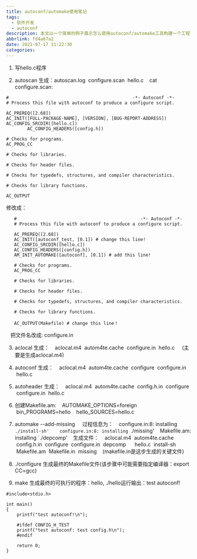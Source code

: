 ```yaml
---
title: autoconf/automake使用笔记
tags:
  - 软件开发
  - autoconf
description: 本文以一个简单的例子展示怎么使用autoconf/automake工具构建一个工程
abbrlink: fd4a67a2
date: 2021-07-17 11:22:30
categories:
---
```


1. 写hello.c程序

2. autoscan 生成：autoscan.log  configure.scan  hello.c
   cat configure.scan:
```
#                                               -*- Autoconf -*-
# Process this file with autoconf to produce a configure script.

AC_PREREQ([2.68])
AC_INIT([FULL-PACKAGE-NAME], [VERSION], [BUG-REPORT-ADDRESS])
AC_CONFIG_SRCDIR([hello.c])
        AC_CONFIG_HEADERS([config.h])

# Checks for programs.
AC_PROG_CC

# Checks for libraries.

# Checks for header files.

# Checks for typedefs, structures, and compiler characteristics.

# Checks for library functions.

AC_OUTPUT
```
修改成：
```
   #                                               -*- Autoconf -*-
   # Process this file with autoconf to produce a configure script.

   AC_PREREQ([2.68])
   AC_INIT([autoconf_test, [0.1]) # change this line!
   AC_CONFIG_SRCDIR([hello.c])
   AC_CONFIG_HEADERS([config.h])
   AM_INIT_AUTOMAKE([autoconf], [0.1]) # add this line!

   # Checks for programs.
   AC_PROG_CC

   # Checks for libraries.

   # Checks for header files.

   # Checks for typedefs, structures, and compiler characteristics.

   # Checks for library functions.

   AC_OUTPUT(Makefile) # change this line！
```
   把文件名改成: configure.in

3. aclocal 生成：
   aclocal.m4  autom4te.cache  configure.in  hello.c 
   (主要是生成aclocal.m4)

4. autoconf 生成：
   aclocal.m4  autom4te.cache  configure  configure.in  hello.c

5. autoheader 生成：
   aclocal.m4  autom4te.cache  config.h.in  configure  configure.in  hello.c

5. 创建Makefile.am:
   AUTOMAKE_OPTIONS=foreign
   bin_PROGRAMS=hello
   hello_SOURCES=hello.c

6. automake --add-missing 
   过程信息为：
   configure.in:8: installing `./install-sh'
   configure.in:8: installing `./missing'
   Makefile.am: installing `./depcomp'
   生成文件：
   aclocal.m4  autom4te.cache  config.h.in  configure  configure.in  depcomp  
   hello.c  install-sh  Makefile.am  Makefile.in  missing
   (makefile.in是这步生成的关键文件)

7. ./configure 生成最终的Makefile文件(该步骤中可能需要指定编译器：export CC=gcc)

8. make 生成最终的可执行的程序：hello, ./hello运行输出：test autoconf!
```
#include<stdio.h>

int main()
{
	printf("test autoconf!\n");
	
	#ifdef CONFIG_H_TEST
	printf("test autoconf: test config.h\n");
	#endif
	
	return 0;
}
```
